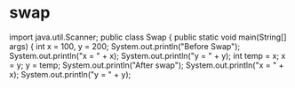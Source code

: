 # swap
import java.util.Scanner;
public class Swap {
public static void main(String[] args)
{
int x = 100, y = 200;
System.out.println("Before Swap");
System.out.println("x = " + x);
System.out.println("y = " + y);
int temp = x;
x = y;
y = temp;
System.out.println("After swap");
System.out.println("x = " + x);
System.out.println("y = " + y);
